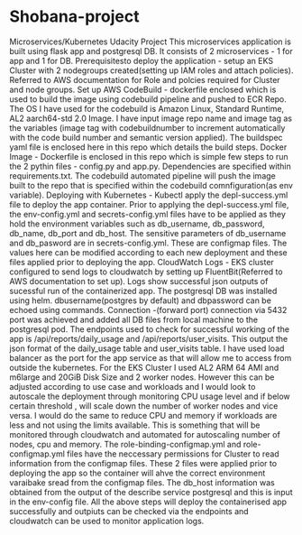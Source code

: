 # Shobana-project
Microservices/Kubernetes Udacity Project
This microservices application is built using flask app and postgresql DB. It consists of 2 microservices - 1 for app and 1 for DB. 
Prerequisitesto deploy the application - setup an EKS Cluster with 2 nodegroups created(setting up IAM roles and attach policies). Referred to AWS documentation for Role and polcies required for Cluster and node groups.
Set up AWS CodeBuild - dockerfile enclosed which is used to build the image using codebuild pipeline and pushed to ECR Repo. The OS I have used for the codebuild is Amazon Linux, Standard Runtime, AL2 aarch64-std 2.0 Image. I have input image repo name and image tag as the variables (image tag with codebuildnumber to increment automatically with the code build number and semantic version applied). The buildspec yaml file is enclosed here in this repo which details the build steps. 
Docker Image - Dockerfile is enclosed in this repo which is simple few steps to run the 2 pythin files - config.py and app.py. Dependencies are specified within requirements.txt. The codebuild automated pipeline will push the image built to the repo that is specified within the codebuild comnfiguration(as env variable).
Deploying with Kubernetes - Kubectl apply the depl-success.yml file to deploy the app container. Prior to applying the depl-success.yml file, the env-config.yml and secrets-config.yml files have to be applied as they hold the environment variables such as db_username, db_password, db_name, db_port and db_host. The sensitive parameters of db_username and db_pasword are in secrets-config.yml. These are configmap files. The values here can be modified according to each new deployment and these files applied prior to deploying the app. 
CloudWatch Logs - EKS cluster configured to send logs to cloudwatch by setting up FluentBit(Referred to AWS documentation to set up). Logs show successful json outputs of sucessful run of the containerized app.
The postgresql DB was installed using helm. dbusername(postgres by default) and dbpassword can be echoed using commands. Connection -(forward port) connection via 5432 port was achieved and added all DB files from local machine to the postgresql pod. 
The endpoints used to check for successful working of the app is /api/reports/daily_usage and /api/reports/user_visits. This output the json format of the daily_usage table and user_visits table. I have used load balancer as the port for the app service as that will allow me to access from outside the kubernetes. 
For the EKS Cluster I used AL2 ARM 64 AMI and m6large and 20GiB Disk Size and 2 worker nodes. However this can be adjusted according to use case and workloads and I would look to autoscale the deployment through monitoring CPU usage level and if below certain threshold , will scale down the number of worker nodes and vice versa. I would do the same to reduce CPU and memory if workloads are less and not using the limits available. This is something that will be monitored through cloudwatch and automated for autoscaling number of nodes, cpu and memory.
The role-binding-configmap.yml and role-configmap.yml files have the neccessary permissions for Cluster to read information from the configmap files. These 2 files were applied prior to deploying the app so the container will ahve the correct environment varaibake sread from the configmap files. 
The db_host information was obtained from the output of the describe service postgresql and this is input in the env-config file. 
All the above steps will deploy the containerised app successfully and outpiuts can be checked via the endpoints and cloudwatch can be used to monitor application logs. 
